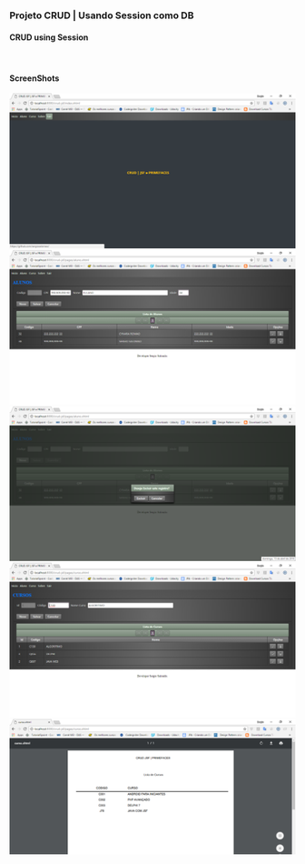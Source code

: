 <html lang="pt">
  <head>
    <meta charset="utf-8">
    <meta name="viewport" content="width=device-width, initial-scale=1, shrink-to-fit=no">
    <meta name="description" content="">
    <meta name="author" content="">
</head>    
 <body>

<h3>Projeto CRUD | Usando Session como DB</h3>
<h4>CRUD using Session</h4>

<br>
<h4>ScreenShots</h4>
  <div>
        <img src="https://github.com/sergiosalomao/CRUDJSF_PRIMEFACES/blob/master/Screenshot/screen1.png">
        <br>
        <img src="https://github.com/sergiosalomao/CRUDJSF_PRIMEFACES/blob/master/Screenshot/screen2.png">
        <br>
       <img src="https://github.com/sergiosalomao/CRUDJSF_PRIMEFACES/blob/master/Screenshot/screen3.png">
        <br>
        <img src="https://github.com/sergiosalomao/CRUDJSF_PRIMEFACES/blob/master/Screenshot/screen4.png">
          <br>
        <img src="https://github.com/sergiosalomao/CRUDJSF_PRIMEFACES/blob/master/Screenshot/screen5.png">
</div>        
   
</body>
</html>

